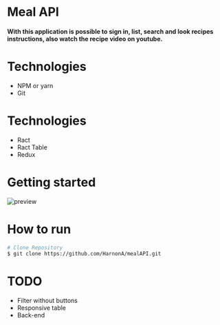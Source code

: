 # Meal API
<h4>With this application is possible to sign in, list, search and look recipes instructions, also watch the recipe video on youtube. </h4>

# Technologies
* NPM or yarn
* Git

# Technologies
* Ract
* Ract Table
* Redux


<h1>Getting started</h1>

<img src="https://firebasestorage.googleapis.com/v0/b/image-983ee.appspot.com/o/preview.png?alt=media" alt="preview" />



# How to run
```bash
# Clone Repository
$ git clone https://github.com/HarnonA/mealAPI.git
```


 
  
# TODO
* Filter without buttons
* Responsive table
* Back-end






